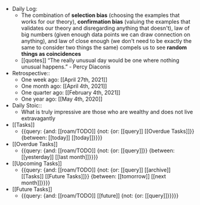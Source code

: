 - Daily Log:
    - The combination of __selection bias__ (choosing the examples that works for our theory), __confirmation bias__ (valuing the examples that validates our theory and disregarding anything that doesn't), law of big numbers (given enough data points we can draw connection on anything), and law of close enough (we don't need to be exactly the same to consider two things the same) compels us to see **random things as coincidences**
    - [[quotes]] “The really unusual day would be one where nothing unusual happens.” - Percy Diaconis 
- Retrospective::
    - One week ago: [[April 27th, 2021]]
    - One month ago: [[April 4th, 2021]]
    - One quarter ago: [[February 4th, 2021]]
    - One year ago: [[May 4th, 2020]]
- Daily Stoic::
    - What is truly impressive are those who are wealthy and does not live extravagantly 
- [[Tasks]]
    - {{query: {and: [[roam/TODO]] {not: {or: [[query]] [[Overdue Tasks]]}} {between: [[today]] [[today]]}}}}
- [[Overdue Tasks]]
    - {{query: {and: [[roam/TODO]] {not: {or: [[query]]}} {between: [[yesterday]] [[last month]]}}}}
- [[Upcoming Tasks]]
    - {{query: {and: [[roam/TODO]] {not: {or: [[query]] [[archive]] [[Tasks]] [[Future Tasks]]}} {between: [[tomorrow]] [[next month]]}}}}
- [[Future Tasks]]
    - {{query: {and: [[roam/TODO]] [[future]] {not: {or: [[query]]}}}}}
